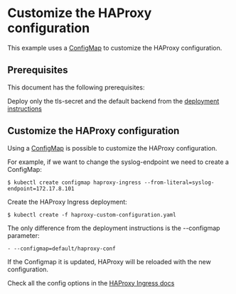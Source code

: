 # Customize the HAProxy configuration

This example uses a [ConfigMap](https://kubernetes.io/docs/user-guide/configmap/) to customize the HAProxy configuration.

## Prerequisites

This document has the following prerequisites:

Deploy only the tls-secret and the default backend from the [deployment instructions](/examples/deployment)

## Customize the HAProxy configuration

Using a [ConfigMap](https://kubernetes.io/docs/user-guide/configmap/) is possible to customize the HAProxy configuration.

For example, if we want to change the syslog-endpoint we need to create a ConfigMap:

```
$ kubectl create configmap haproxy-ingress --from-literal=syslog-endpoint=172.17.8.101
```

Create the HAProxy Ingress deployment:

```
$ kubectl create -f haproxy-custom-configuration.yaml
```

The only difference from the deployment instructions is the --configmap parameter:

```
- --configmap=default/haproxy-conf
```

If the Configmap it is updated, HAProxy will be reloaded with the new configuration.

Check all the config options in the [HAProxy Ingress docs](https://github.com/lumeche/haproxy-ingress#configmap)

